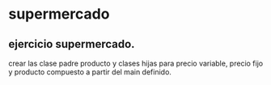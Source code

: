 # supermercado
<h2>ejercicio supermercado.</h2>
crear las clase padre producto y clases hijas para precio variable, precio fijo y producto compuesto a partir del main definido.

